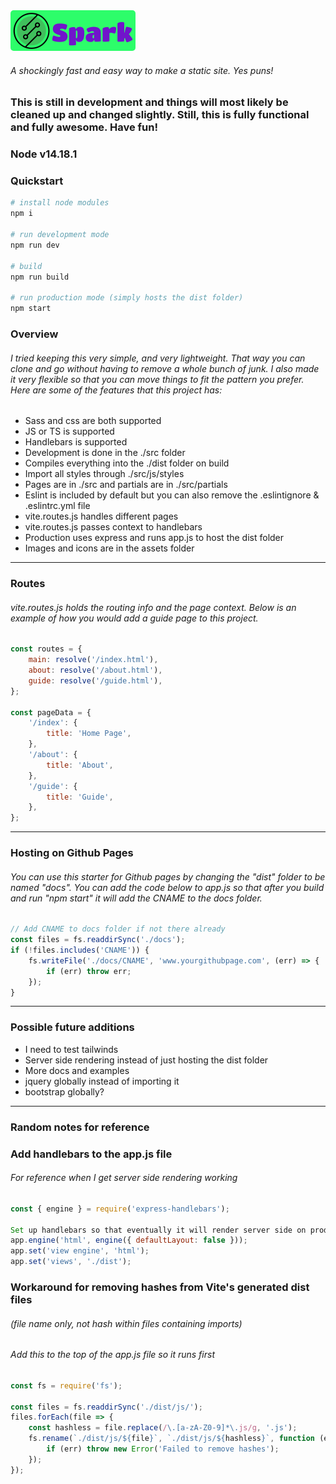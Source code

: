 <img src="./src/assets/img/spark-horizontal.png" alt="Spark logo" style="border-radius:5px;">

###### A shockingly fast and easy way to make a static site. Yes puns!


### This is still in development and things will most likely be cleaned up and changed slightly. Still, this is fully functional and fully awesome. Have fun!
### Node v14.18.1

### Quickstart
```bash
# install node modules
npm i

# run development mode
npm run dev

# build
npm run build

# run production mode (simply hosts the dist folder)
npm start
```

### Overview
###### I tried keeping this very simple, and very lightweight. That way you can clone and go without having to remove a whole bunch of junk. I also made it very flexible so that you can move things to fit the pattern you prefer. Here are some of the features that this project has:
* Sass and css are both supported
* JS or TS is supported
* Handlebars is supported
* Development is done in the ./src folder
* Compiles everything into the ./dist folder on build
* Import all styles through ./src/js/styles
* Pages are in ./src and partials are in ./src/partials
* Eslint is included by default but you can also remove the .eslintignore & .eslintrc.yml file
* vite.routes.js handles different pages
* vite.routes.js passes context to handlebars
* Production uses express and runs app.js to host the dist folder
* Images and icons are in the assets folder

***
### Routes
###### vite.routes.js holds the routing info and the page context. Below is an example of how you would add a guide page to this project.
```js
const routes = {
    main: resolve('/index.html'),
    about: resolve('/about.html'),
	guide: resolve('/guide.html'),
};

const pageData = {
    '/index': {
        title: 'Home Page',
    },
    '/about': {
        title: 'About',
    },
    '/guide': {
        title: 'Guide',
    },
};
```

***
### Hosting on Github Pages
###### You can use this starter for Github pages by changing the "dist" folder to be named "docs". You can add the code below to app.js so that after you build and run "npm start" it will add the CNAME to the docs folder.
```js
// Add CNAME to docs folder if not there already
const files = fs.readdirSync('./docs');
if (!files.includes('CNAME')) {
    fs.writeFile('./docs/CNAME', 'www.yourgithubpage.com', (err) => {
		if (err) throw err;
	});
}
```

***

### Possible future additions
* I need to test tailwinds
* Server side rendering instead of just hosting the dist folder
* More docs and examples
* jquery globally instead of importing it
* bootstrap globally?

***

### Random notes for reference

### Add handlebars to the app.js file

###### For reference when I get server side rendering working

```js
const { engine } = require('express-handlebars');

Set up handlebars so that eventually it will render server side on production also
app.engine('html', engine({ defaultLayout: false }));
app.set('view engine', 'html');
app.set('views', './dist');
```


### Workaround for removing hashes from Vite's generated dist files

###### (file name only, not hash within files containing imports)
###### Add this to the top of the app.js file so it runs first

```js
const fs = require('fs');

const files = fs.readdirSync('./dist/js/');
files.forEach(file => {
	const hashless = file.replace(/\.[a-zA-Z0-9]*\.js/g, '.js');
	fs.rename(`./dist/js/${file}`, `./dist/js/${hashless}`, function (err) {
		if (err) throw new Error('Failed to remove hashes');
	});
});
```